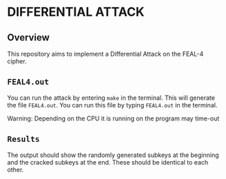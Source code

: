 # DIFFERENTIAL ATTACK

## Overview
This repository aims to implement a Differential Attack on the FEAL-4 cipher. 

## `FEAL4.out`
You can run the attack by entering `make` in the terminal.
This will generate the file `FEAL4.out`.
You can run this file by typing `FEAL4.out` in the terminal.

Warning: Depending on the CPU it is running on the program may time-out

## `Results`
The output should show the randomly generated subkeys at the beginning and the cracked subkeys at the end.
These should be identical to each other.